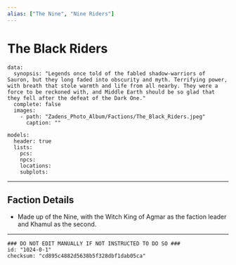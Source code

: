 ```yaml
---
alias: ["The Nine", "Nine Riders"]
---
```

# The Black Riders

```RpgManagerData
data: 
  synopsis: "Legends once told of the fabled shadow-warriors of Sauron, but they long faded into obscurity and myth. Terrifying power, with breath that stole warmth and life from all nearby. They were a force to be reckoned with, and Middle Earth should be so glad that they fell after the defeat of the Dark One."
  complete: false
  images: 
    - path: "Zadens_Photo_Album/Factions/The_Black_Riders.jpeg"
      caption: ""
```

```RpgManager
models: 
  header: true
  lists: 
    pcs: 
    npcs: 
    locations: 
    subplots: 
```

---

## Faction Details

- Made up of the Nine, with the Witch King of Agmar as the faction leader and Khamul as the second.

---

```RpgManagerID
### DO NOT EDIT MANUALLY IF NOT INSTRUCTED TO DO SO ###
id: "1024-0-1"
checksum: "cd895c4882d5638b5f328dbf1dab05ca"
```
